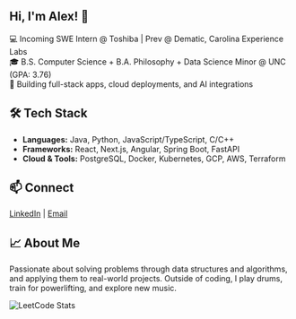 ## Hi, I'm Alex! 👋

💻 Incoming SWE Intern @ Toshiba | Prev @ Dematic, Carolina Experience Labs  
🎓 B.S. Computer Science + B.A. Philosophy + Data Science Minor @ UNC (GPA: 3.76)  
🚀 Building full-stack apps, cloud deployments, and AI integrations

## 🛠 Tech Stack
- **Languages:** Java, Python, JavaScript/TypeScript, C/C++
- **Frameworks:** React, Next.js, Angular, Spring Boot, FastAPI
- **Cloud & Tools:** PostgreSQL, Docker, Kubernetes, GCP, AWS, Terraform

## 📫 Connect
[LinkedIn](https://linkedin.com/in/alex-h-kim) | [Email](mailto:alexhkim@ad.unc.edu)

## 📈 About Me
Passionate about solving problems through data structures and algorithms, and applying them to real-world projects. Outside of coding, I play drums, train for powerlifting, and explore new music.

![LeetCode Stats](https://leetcard.jacoblin.cool/poopitypoop?theme=dark&font=Karma)




<!--
**ahkim76/ahkim76** is a ✨ _special_ ✨ repository because its `README.md` (this file) appears on your GitHub profile.

Here are some ideas to get you started:

- 🔭 I’m currently working on ...
- 🌱 I’m currently learning ...
- 👯 I’m looking to collaborate on ...
- 🤔 I’m looking for help with ...
- 💬 Ask me about ...
- 📫 How to reach me: ...
- 😄 Pronouns: ...
- ⚡ Fun fact: ...
-->
